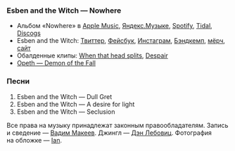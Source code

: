 ### Esben and the Witch — Nowhere

- Альбом «Nowhere» в
	[Apple Music](https://music.apple.com/album/1434553246),
	[Яндекс.Музыке](https://music.yandex.ru/album/5631592),
	[Spotify](https://open.spotify.com/album/7etxQMy1GayWQ173bBnYkK),
	[Tidal](https://tidal.com/browse/album/94239918),
	[Discogs](https://www.discogs.com/master/1455263)
- Esben and the Witch:
	[Твиттер](https://twitter.com/weareeatw),
	[Фейсбук](https://www.facebook.com/esbenandthewitch/),
	[Инстаграм](https://www.instagram.com/esbenandthewitch/),
	[Бэндкемп](https://esbenandthewitch.bandcamp.com/),
	[мёрч](https://esbenandthewitchstore.bigcartel.com/),
	[сайт](http://www.bunnymen.com/)
- Обалденные клипы:
	[When that head splits](https://youtu.be/cnfx0cij2rw),
	[Despair](https://youtu.be/wEVFw74iOd8)
- [Opeth — Demon of the Fall](https://youtu.be/OOwmZwpQkrs)

### Песни

1. Esben and the Witch — Dull Gret
2. Esben and the Witch — A desire for light
3. Esben and the Witch — Seclusion

Все права на музыку принадлежат законным правообладателям.
Запись и сведение — [Вадим Макеев](https://twitter.com/pepelsbey).
Джингл — [Дэн Лебовиц](https://www.youtube.com/channel/UC38A5qHrlc_Zgua7vL4b96w).
Фотография на обложке — [Ian](https://unsplash.com/photos/oXo6IvDnkqc).
